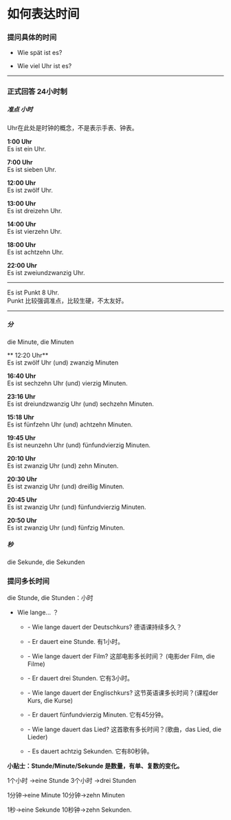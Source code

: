 # 如何表达时间

### 提问具体的时间

* Wie spät ist es?

* Wie viel Uhr ist es?

-----

### 正式回答 24小时制

##### 准点 小时

Uhr在此处是时钟的概念，不是表示手表、钟表。

**1:00 Uhr**  
Es ist ein Uhr.

**7:00 Uhr**  
Es ist sieben Uhr.

**12:00 Uhr**  
Es ist zwölf Uhr.

**13:00 Uhr**  
Es ist dreizehn Uhr.

**14:00 Uhr**  
Es ist vierzehn Uhr.

**18:00 Uhr**  
Es ist achtzehn Uhr.

**22:00 Uhr**  
Es ist zweiundzwanzig Uhr.

-----

Es ist Punkt 8 Uhr.  
Punkt 比较强调准点，比较生硬，不太友好。

-----

##### 分

die Minute, die Minuten

** 12:20 Uhr**  
Es ist zwölf Uhr (und) zwanzig Minuten

**16:40 Uhr**  
Es ist sechzehn Uhr (und) vierzig Minuten.

**23:16 Uhr**  
Es ist dreiundzwanzig Uhr (und) sechzehn Minuten.

**15:18 Uhr**  
Es ist fünfzehn Uhr (und) achtzehn Minuten.

**19:45 Uhr**  
Es ist neunzehn Uhr (und) fünfundvierzig Minuten.

**20:10 Uhr**  
Es ist zwanzig Uhr (und) zehn Minuten.

**20:30 Uhr**  
Es ist zwanzig Uhr (und) dreißig Minuten.

**20:45 Uhr**  
Es ist zwanzig Uhr (und) fünfundvierzig Minuten. 

**20:50 Uhr**  
Es ist zwanzig Uhr (und) fünfzig Minuten. 

##### 秒

die Sekunde, die Sekunden

### 提问多长时间

die Stunde, die Stunden：小时

* Wie lange... ？

    - \- Wie lange dauert der Deutschkurs?  德语课持续多久？

    - \- Er dauert eine Stunde. 有1小时。

    - \- Wie lange dauert der Film? 这部电影多长时间？ (电影der Film, die Filme)

    - \- Er dauert drei Stunden. 它有3小时。

    - \- Wie lange dauert der Englischkurs? 这节英语课多长时间？(课程der Kurs, die Kurse)

    - \- Er dauert fünfundvierzig Minuten. 它有45分钟。

    - \- Wie lange dauert das Lied? 这首歌有多长时间？(歌曲，das Lied, die Lieder)

    - \- Es dauert achtzig Sekunden. 它有80秒钟。

**小贴士：Stunde/Minute/Sekunde 是数量，有单、复数的变化。**

1个小时 →eine Stunde  3个小时 →drei Stunden

1分钟→eine Minute 10分钟→zehn Minuten

1秒→eine Sekunde 10秒钟→zehn Sekunden.

